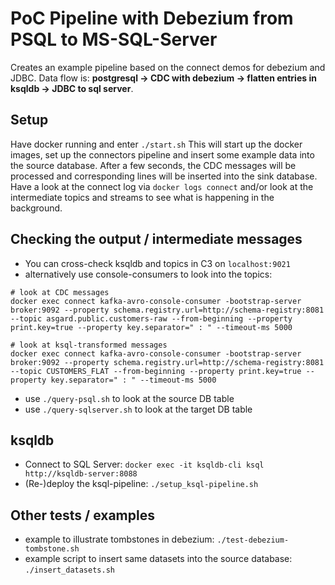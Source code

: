 # PoC Pipeline with Debezium from PSQL to MS-SQL-Server  

Creates an example pipeline based on the connect demos for debezium and JDBC. 
Data flow is: **postgresql -> CDC with debezium -> flatten entries in ksqldb -> JDBC to sql server**.

## Setup
Have docker running and enter `./start.sh`
This will start up the docker images, set up the connectors pipeline and insert some example data into the source database.
After a few seconds, the CDC messages will be processed and corresponding lines will be inserted into the sink database. Have a look at the connect log via `docker logs connect` and/or look at the intermediate topics and streams to see what is happening in the background.

## Checking the output / intermediate messages
* You can cross-check ksqldb and topics in C3 on `localhost:9021`
* alternatively use console-consumers to look into the topics:
```
# look at CDC messages
docker exec connect kafka-avro-console-consumer -bootstrap-server broker:9092 --property schema.registry.url=http://schema-registry:8081 --topic asgard.public.customers-raw --from-beginning --property print.key=true --property key.separator=" : " --timeout-ms 5000

# look at ksql-transformed messages
docker exec connect kafka-avro-console-consumer -bootstrap-server broker:9092 --property schema.registry.url=http://schema-registry:8081 --topic CUSTOMERS_FLAT --from-beginning --property print.key=true --property key.separator=" : " --timeout-ms 5000
```
* use `./query-psql.sh` to look at the source DB table
* use `./query-sqlserver.sh` to look at the target DB table

## ksqldb
* Connect to SQL Server: `docker exec -it ksqldb-cli ksql http://ksqldb-server:8088`
* (Re-)deploy the ksql-pipeline: `./setup_ksql-pipeline.sh`

## Other tests / examples
* example to illustrate tombstones in debezium: `./test-debezium-tombstone.sh`
* example script to insert same datasets into the source database: `./insert_datasets.sh`
